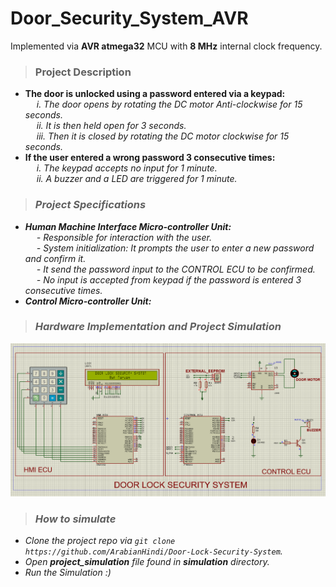# Door_Security_System_AVR

Implemented via **AVR atmega32** MCU with **8 MHz** internal clock frequency.

>### Project Description

* **The door is unlocked using a password entered via a keypad:** <br>
&emsp; <i>i. The door opens by rotating the DC motor Anti-clockwise for 15 seconds.<br>
&emsp;    ii. It is then held open for 3 seconds.<br>
&emsp;    iii. Then it is closed by rotating the DC motor clockwise for 15 seconds.<br> </i>
* **If the user entered a wrong password 3 consecutive times:** <br>
&emsp; <i>i. The keypad accepts no input for 1 minute.<br>
&emsp;    ii. A buzzer and a LED are triggered for 1 minute.<br>

>### Project Specifications

* **Human Machine Interface Micro-controller Unit:**    <br>
&emsp; <i>- Responsible for interaction with the user.  <br>
&emsp;    - System initialization: It prompts the user to enter a new password and confirm it.<br>
&emsp;    - It send the password input to the CONTROL ECU to be confirmed. <br>
&emsp;    - No input is accepted from keypad if the password is entered 3 consecutive times.<br></i>
* **Control Micro-controller Unit:**    <br>

>### Hardware Implementation and Project Simulation

![Project Simulation GIF](./imgs/sim.png)

  
>### How to simulate

* Clone the project repo via `git clone https://github.com/ArabianHindi/Door-Lock-Security-System`.
* Open ***project_simulation*** file found in ***simulation*** directory.
* Run the Simulation :)
